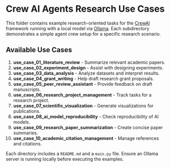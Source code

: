 # Crew AI Agents Research Use Cases

This folder contains example research-oriented tasks for the [CrewAI](https://github.com/joaomdmoura/crewai) framework running with a local model via [Ollama](https://ollama.com/).
Each subdirectory demonstrates a simple agent crew setup for a specific research scenario.

## Available Use Cases

1. **use_case_01_literature_review** - Summarize relevant academic papers.
2. **use_case_02_experiment_design** - Assist with designing experiments.
3. **use_case_03_data_analysis** - Analyze datasets and interpret results.
4. **use_case_04_grant_writing** - Help draft research grant proposals.
5. **use_case_05_peer_review_assistant** - Provide feedback on draft manuscripts.
6. **use_case_06_research_project_management** - Track tasks for a research project.
7. **use_case_07_scientific_visualization** - Generate visualizations for publications.
8. **use_case_08_ai_model_reproducibility** - Check reproducibility of AI models.
9. **use_case_09_research_paper_summarization** - Create concise paper summaries.
10. **use_case_10_academic_citation_management** - Manage references and citations.

Each directory includes a `README.md` and a `main.py` file. Ensure an Ollama server is running locally before executing the examples.
